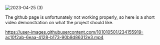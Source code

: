 ![2023-04-25 (3)](https://user-images.githubusercontent.com/101010501/234159148-8d8804a0-d05c-45e5-9ebd-dd20bc664181.png)



The github page is unfortunately not working properly, so here is a short video demonstration on what the project should like.

https://user-images.githubusercontent.com/101010501/234155919-ac10f2ab-6eaa-4128-b173-90b8d86312e3.mp4


